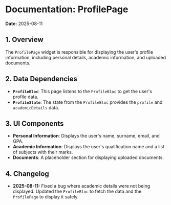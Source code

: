 # Documentation: ProfilePage

**Date:** 2025-08-11

## 1. Overview

The `ProfilePage` widget is responsible for displaying the user's profile information, including personal details, academic information, and uploaded documents.

## 2. Data Dependencies

-   **`ProfileBloc`**: This page listens to the `ProfileBloc` to get the user's profile data.
-   **`ProfileState`**: The state from the `ProfileBloc` provides the `profile` and `academicDetails` data.

## 3. UI Components

-   **Personal Information**: Displays the user's name, surname, email, and GPA.
-   **Academic Information**: Displays the user's qualification name and a list of subjects with their marks.
-   **Documents**: A placeholder section for displaying uploaded documents.

## 4. Changelog

-   **2025-08-11:** Fixed a bug where academic details were not being displayed. Updated the `ProfileBloc` to fetch the data and the `ProfilePage` to display it safely.